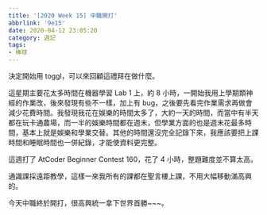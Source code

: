 ```yaml
---
title: '[2020 Week 15] 中職開打'
abbrlink: '9e15'
date: 2020-04-12 23:05:20
category: 週記
tags:
- 棒球
---
```

決定開始用 toggl，可以來回顧這禮拜在做什麼。
<!-- more -->
這星期主要花太多時間在機器學習 Lab 1 上，約 8 小時，一開始我用上學期類神經的作業改，後來發現有些不一樣，加上有 bug，之後要先看完作業需求再做會減少花費時間。我發現我花在娛樂的時間太多了，大約一天的時間，而當中有半天都在玩卡通農場，而一半的娛樂時間都在週末，但學業方面的也是週末花最多時間，基本上就是娛樂和學業交替。其他的時間還沒完全記錄下來，我應該要把上課時間和睡眠時間也一併紀錄，才能使資料更完整。

這週打了 AtCoder Beginner Contest 160，花了 4 小時，整題難度並不算太高。

通識課採遠距教學，這樣一來我所有的課都在聖言樓上課，不用大幅移動滿高興的。

今天中職終於開打，很高興統一拿下世界首勝~~~。